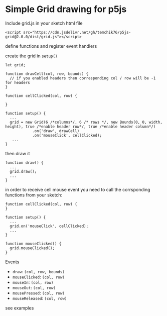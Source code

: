 # Simple Grid drawing for p5js

Include grid.js in your sketch html file

```
<script src="https://cdn.jsdelivr.net/gh/temchik76/p5js-grid@2.0.0/dist/grid.js"></script>
```

define functions and register event handlers

create the grid in `setup()`

```
let grid;

function drawCell(col, row, bounds) {
  // if you enabled headers then corresponding col / row will be -1 for headers  
}

function cellClicked(col, row) {
  
}

function setup() {
  ...
  grid = new Grid(6 /*columns*/, 6 /* rows */, new Bounds(0, 0, width, height), true /*enable header row*/, true /*enable header column*/)
            .on('draw', drawCell)
            .on('mouseClick', cellClicked);
   ...
}
```

then draw it

```
function draw() {
  ...
  grid.draw();
  ...
}
```

in order to receive cell mouse event you need to call the corrsponding functions from your sketch:

```
function cellClicked(col, row) {
}

function setup() {
  ...
  grid.on('mouseClick', cellClicked);
  ...
}

function mouseClicked() {
  grid.mouseClicked();
}
```

Events

- `draw`: `(col, row, bounds)`
- `mouseClicked`: `(col, row)`
- `mouseIn`: `(col, row)`
- `mouseOut`: `(col, row)`
- `mousePressed`: `(col, row)`
- `mouseReleased`: `(col, row)`

see examples
